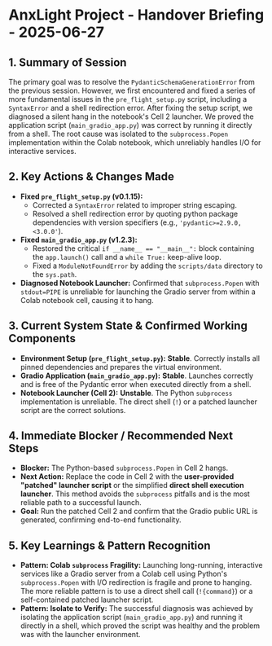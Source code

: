# AnxLight Project - Handover Briefing - 2025-06-27

## 1. Summary of Session
The primary goal was to resolve the `PydanticSchemaGenerationError` from the previous session. However, we first encountered and fixed a series of more fundamental issues in the `pre_flight_setup.py` script, including a `SyntaxError` and a shell redirection error. After fixing the setup script, we diagnosed a silent hang in the notebook's Cell 2 launcher. We proved the application script (`main_gradio_app.py`) was correct by running it directly from a shell. The root cause was isolated to the `subprocess.Popen` implementation within the Colab notebook, which unreliably handles I/O for interactive services.

## 2. Key Actions & Changes Made
-   **Fixed `pre_flight_setup.py` (v0.1.15):**
    -   Corrected a `SyntaxError` related to improper string escaping.
    -   Resolved a shell redirection error by quoting python package dependencies with version specifiers (e.g., `'pydantic>=2.9.0,<3.0.0'`).
-   **Fixed `main_gradio_app.py` (v1.2.3):**
    -   Restored the critical `if __name__ == "__main__":` block containing the `app.launch()` call and a `while True:` keep-alive loop.
    -   Fixed a `ModuleNotFoundError` by adding the `scripts/data` directory to the `sys.path`.
-   **Diagnosed Notebook Launcher:** Confirmed that `subprocess.Popen` with `stdout=PIPE` is unreliable for launching the Gradio server from within a Colab notebook cell, causing it to hang.

## 3. Current System State & Confirmed Working Components
-   **Environment Setup (`pre_flight_setup.py`):** **Stable**. Correctly installs all pinned dependencies and prepares the virtual environment.
-   **Gradio Application (`main_gradio_app.py`):** **Stable**. Launches correctly and is free of the Pydantic error when executed directly from a shell.
-   **Notebook Launcher (Cell 2):** **Unstable**. The Python `subprocess` implementation is unreliable. The direct shell (`!`) or a patched launcher script are the correct solutions.

## 4. Immediate Blocker / Recommended Next Steps
-   **Blocker:** The Python-based `subprocess.Popen` in Cell 2 hangs.
-   **Next Action:** Replace the code in Cell 2 with the **user-provided "patched" launcher script** or the simplified **direct shell execution launcher**. This method avoids the `subprocess` pitfalls and is the most reliable path to a successful launch.
-   **Goal:** Run the patched Cell 2 and confirm that the Gradio public URL is generated, confirming end-to-end functionality.

## 5. Key Learnings & Pattern Recognition
-   **Pattern: Colab `subprocess` Fragility:** Launching long-running, interactive services like a Gradio server from a Colab cell using Python's `subprocess.Popen` with I/O redirection is fragile and prone to hanging. The more reliable pattern is to use a direct shell call (`!{command}`) or a self-contained patched launcher script.
-   **Pattern: Isolate to Verify:** The successful diagnosis was achieved by isolating the application script (`main_gradio_app.py`) and running it directly in a shell, which proved the script was healthy and the problem was with the launcher environment.